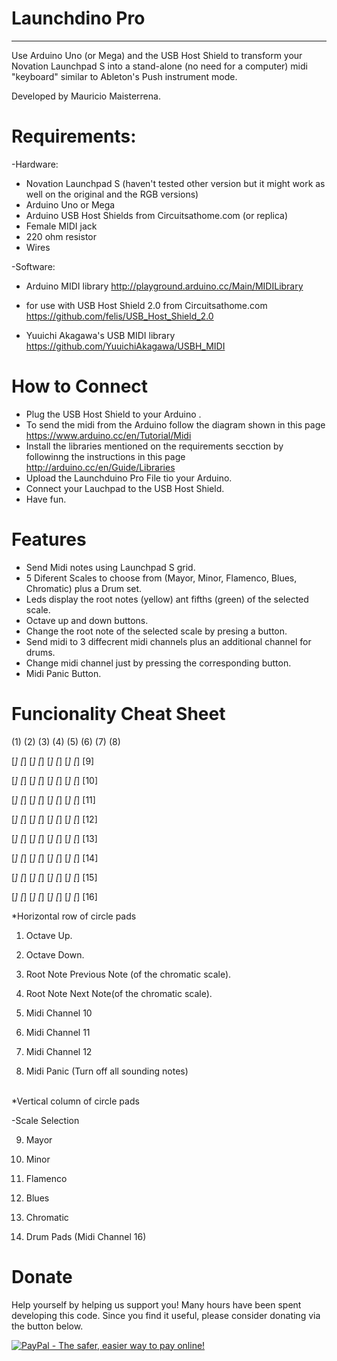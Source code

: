 # Launchdino Pro
__________
Use Arduino Uno (or Mega) and the USB Host Shield to transform your Novation Launchpad S into a stand-alone (no need for a computer) midi "keyboard" similar to Ableton's Push instrument mode. 

Developed by Mauricio Maisterrena.
  
# Requirements:
 
-Hardware:
 * Novation Launchpad S (haven't tested other version but it might work as well on the original and the RGB versions)
 * Arduino Uno or Mega
 * Arduino USB Host Shields from Circuitsathome.com (or replica)
 * Female MIDI jack
 * 220 ohm resistor
 * Wires 
  
 
-Software:
 * Arduino MIDI library
   http://playground.arduino.cc/Main/MIDILibrary
  
 * for use with USB Host Shield 2.0 from Circuitsathome.com
   https://github.com/felis/USB_Host_Shield_2.0
 
 * Yuuichi Akagawa's USB MIDI library
   https://github.com/YuuichiAkagawa/USBH_MIDI

# How to Connect
* Plug the USB Host Shield to your Arduino .
* To send the midi from the Arduino follow the diagram shown in this page https://www.arduino.cc/en/Tutorial/Midi
* Install the libraries mentioned on the requirements secction by followinng the instructions in this page http://arduino.cc/en/Guide/Libraries 
* Upload the Launchduino Pro File tio your Arduino.
* Connect your Lauchpad to the USB Host Shield.
* Have fun.

# Features
 * Send Midi notes using Launchpad S grid.
 * 5 Diferent Scales to choose from (Mayor, Minor, Flamenco, Blues, Chromatic) plus a Drum set.
 * Leds display the root notes (yellow) ant fifths (green) of the selected scale.
 * Octave up and down buttons.
 * Change the root note of the selected scale by presing a button.
 * Send midi to 3 diffecrent midi channels plus an additional channel for drums.
 * Change midi channel just by pressing the corresponding button.
 * Midi Panic Button.
 
# Funcionality Cheat Sheet

(1) (2) (3) (4) (5) (6) (7) (8)       

[_] [_] [_] [_] [_] [_] [_] [_] [9] 

[_] [_] [_] [_] [_] [_] [_] [_] [10]

[_] [_] [_] [_] [_] [_] [_] [_] [11]

[_] [_] [_] [_] [_] [_] [_] [_] [12]

[_] [_] [_] [_] [_] [_] [_] [_] [13]

[_] [_] [_] [_] [_] [_] [_] [_] [14] 

[_] [_] [_] [_] [_] [_] [_] [_] [15]

[_] [_] [_] [_] [_] [_] [_] [_] [16] 

*Horizontal row of circle pads

1) Octave Up.

2) Octave Down.

3) Root Note Previous Note (of the chromatic scale).

4) Root Note Next Note(of the chromatic scale).
 
5) Midi Channel 10
 
6) Midi Channel 11
 
7) Midi Channel 12
 
8) Midi Panic (Turn off all sounding notes)



<br>
*Vertical column of circle pads

-Scale Selection

 9) Mayor
  
10) Minor
 
11) Flamenco

12) Blues

13) Chromatic


14) Drum Pads (Midi Channel 16)



# Donate

Help yourself by helping us support you! Many hours have been spent developing this code. Since you find it useful, please consider donating via the button below.

<a href="https://www.paypal.com/cgi-bin/webscr?cmd=_s-xclick&hosted_button_id=NRH7682YRXFP2"><img src="https://www.paypalobjects.com/en_US/i/btn/btn_donate_LG.gif" alt="PayPal - The safer, easier way to pay online!" /></a>

